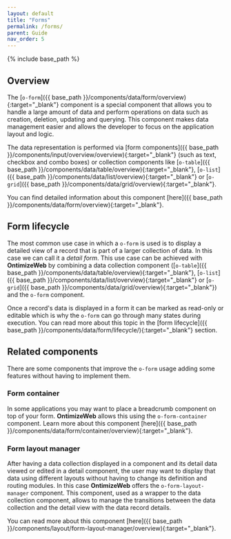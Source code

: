 ```yaml
---
layout: default
title: "Forms"
permalink: /forms/
parent: Guide
nav_order: 5
---
```


{% include base_path %}

## Overview
The [`o-form`]({{ base_path }}/components/data/form/overview){:target="_blank"} component is a special component that allows you to handle a large amount of data and perform operations on data such as creation, deletion, updating and querying. This component makes data management easier and allows the developer to focus on the application layout and logic.

The data representation is performed via [form components]({{ base_path }}/components/input/overview/overview){:target="_blank"} (such as text, checkbox and combo boxes) or collection components like [`o-table`]({{ base_path }}/components/data/table/overview){:target="_blank"}, [`o-list`]({{ base_path }}/components/data/list/overview){:target="_blank"} or [`o-grid`]({{ base_path }}/components/data/grid/overview){:target="_blank"}.


You can find detailed information about this component [here]({{ base_path }}/components/data/form/overview){:target="_blank"}.

## Form lifecycle
The most common use case in which a `o-form` is used is to display a detailed view of a record that is part of a larger collection of data. In this case we can call it a *detail form*. This use case can be achieved with **OntimizeWeb** by combining a data collection component ([`o-table`]({{ base_path }}/components/data/table/overview){:target="_blank"}, [`o-list`]({{ base_path }}/components/data/list/overview){:target="_blank"} or [`o-grid`]({{ base_path }}/components/data/grid/overview){:target="_blank"}) and the `o-form` component.

Once a record's data is displayed in a form it can be marked as read-only or editable which is why the `o-form` can go through many states during execution. You can read more about this topic in the [form lifecycle]({{ base_path }}/components/data/form/lifecycle/){:target="_blank"} section.

## Related components
There are some components that improve the `o-form` usage adding some features without having to implement them.

### Form container
In some applications you may want to place a breadcrumb component on top of your form. **OntimizeWeb** allows this using the `o-form-container` component. Learn more about this component [here]({{ base_path }}/components/data/form/container/overview){:target="_blank"}.

### Form layout manager
After having a data collection displayed in a component and its detail data viewed or edited in a detail component, the user may want to display that data using different layouts without having to change its definition and routing modules. In this case **OntimizeWeb** offers the `o-form-layout-manager` component. This component, used as a wrapper to the data collection component, allows to manage the transitions between the data collection and the detail view with the data record details.

You can read more about this component [here]({{ base_path }}/components/layout/form-layout-manager/overview){:target="_blank"}.
